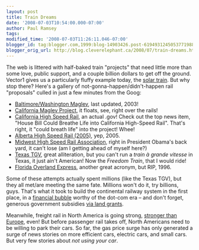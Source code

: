 ```yaml
---
layout: post
title: Train Dreams
date: '2008-07-03T10:54:00.000-07:00'
author: Paul Ramsey
tags: 
modified_time: '2008-07-03T11:26:11.046-07:00'
blogger_id: tag:blogger.com,1999:blog-14903426.post-6194931245053771988
blogger_orig_url: http://blog.cleverelephant.ca/2008/07/train-dreams.html
---
```


The web is littered with half-baked train "projects" that need little more than some love, public support, and a couple billion dollars to get off the ground.  Vector1 gives us a particularly fluffy example today, the [solar train](http://vector1media.com/spatialsustain/?p=796).  But why stop there? Here's a gallery of not-gonna-happen/didn't-happen rail "proposals" culled in just a few minutes from the Goog:

* [Baltimore/Washington Maglev](http://www.bwmaglev.com/), last updated, 2003!
* [California Maglev Project](http://sdlamaglev.org/index.htm), it floats, see, right over the rails!
* [California High Speed Rail](http://www.cahighspeedrail.ca.gov/), an actual .gov! Check out the top news item, "House Bill Could Breathe Life into California High-Speed Rail". That's right, it "could breath life" into the project! Whee!
* [Alberta High Speed Rail (2005)](http://www.bowpartnership.ca/rail/httpdocs/), yep, 2005.
* [Midwest High Speed Rail Association](http://www.midwesthsr.org/il_fastTrack.htm), right in President Obama's back yard, it can't lose (am I getting ahead of myself here?)
* [Texas TGV](http://www.trainweb.org/tgvpages/texastgv.html), great alliteration, but you can't run a *train à grande vitesse* in Texas, it just ain't American! Now the *Freedom Train*, that I would ride!
* [Florida Overland Express](http://www.cefa.fsu.edu/FOX.html), another great acronym, but RIP, 1996.

Some of these attempts actually spent millions (like the Texas TGV), but they all met/are meeting the same fate. Millions won't do it, try billions, guys. That's what it took to build the continental railway system in the first place, in a [financial bubble](http://www.wired.com/wired/archive/14.02/bubbles.html) worthy of the dot-com era &ndash; and don't forget, generous government subsidies [via land grants](http://en.wikipedia.org/wiki/Pacific_Railway_Acts).

Meanwhile, freight rail in North America is going strong, [stronger than Europe](http://krugman.blogs.nytimes.com/2008/06/02/europe-off-the-rails/), even! But before passenger rail takes off, North Americans need to be willing to park their cars. So far, the gas price surge has only generated a surge of news stories on more efficient cars, electric cars, and small cars. But very few stories about *not using your car*.

